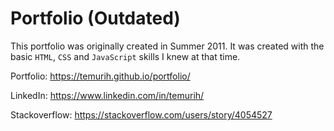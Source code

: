 # Portfolio (Outdated)

This portfolio was originally created in Summer 2011. It was created with the basic `HTML`, `CSS` and `JavaScript` skills I knew at that time.

Portfolio: https://temurih.github.io/portfolio/

LinkedIn: https://www.linkedin.com/in/temurih/

Stackoverflow: https://stackoverflow.com/users/story/4054527
